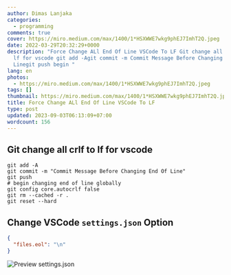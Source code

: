 ```yaml
---
author: Dimas Lanjaka
categories:
  - programming
comments: true
cover: https://miro.medium.com/max/1400/1*HSXWWE7wkg9phEJ7ImhT2Q.jpeg
date: 2022-03-29T20:32:29+0000
description: "Force Change ALl End Of Line VSCode To LF Git change all crlf to
  lf for vscode git add -Agit commit -m Commit Message Before Changing End Of
  Linegit push begin "
lang: en
photos:
  - https://miro.medium.com/max/1400/1*HSXWWE7wkg9phEJ7ImhT2Q.jpeg
tags: []
thumbnail: https://miro.medium.com/max/1400/1*HSXWWE7wkg9phEJ7ImhT2Q.jpeg
title: Force Change ALl End Of Line VSCode To LF
type: post
updated: 2023-09-03T06:13:09+07:00
wordcount: 156
---
```


## Git change all crlf to lf for vscode
```shell
git add -A
git commit -m "Commit Message Before Changing End Of Line"
git push
# begin changing end of line globally
git config core.autocrlf false
git rm --cached -r .
git reset --hard
```

## Change VSCode `settings.json` Option
```json
{
  "files.eol": "\n"
}
```
![Preview settings.json](https://imgs.developpaper.com/imgs/287058866-5bfb8bd1d4851_articlex.png)